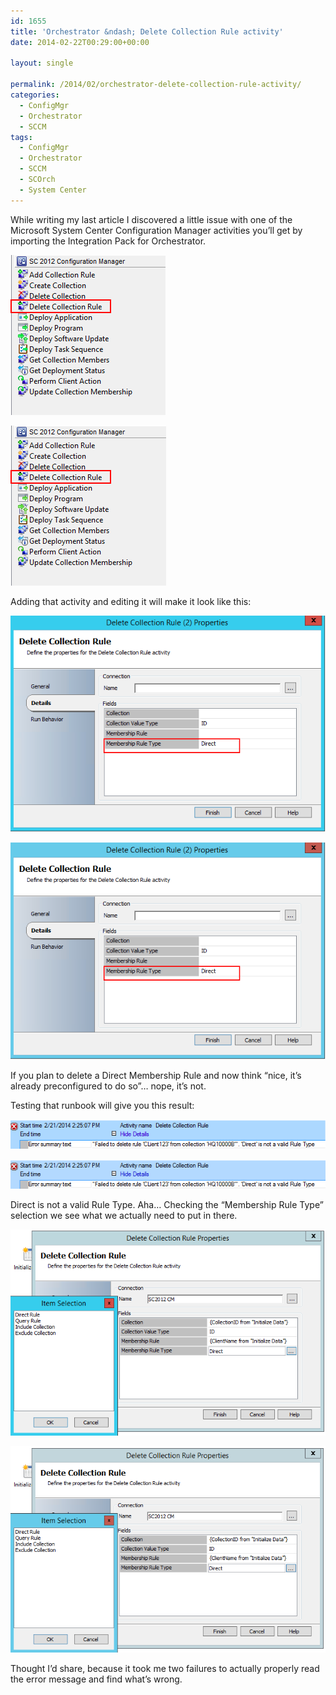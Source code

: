 ```yaml
---
id: 1655
title: 'Orchestrator &ndash; Delete Collection Rule activity'
date: 2014-02-22T00:29:00+00:00

layout: single

permalink: /2014/02/orchestrator-delete-collection-rule-activity/
categories:
  - ConfigMgr
  - Orchestrator
  - SCCM
tags:
  - ConfigMgr
  - Orchestrator
  - SCCM
  - SCOrch
  - System Center
---
```


While writing my last article I discovered a little issue with one of the Microsoft System Center Configuration Manager activities you’ll get by importing the Integration Pack for Orchestrator.

![image](/media/2015/03/1426821342_full.png)

![image](/media/2014/02/image10.png)

Adding that activity and editing it will make it look like this:

![image](/media/2015/03/1426821385_full.png)

![image](/media/2014/02/image11.png)

If you plan to delete a Direct Membership Rule and now think “nice, it’s already preconfigured to do so”… nope, it’s not.

Testing that runbook will give you this result:

![image](/media/2015/03/1426821425_full.png)

![image](/media/2014/02/image12.png)

Direct is not a valid Rule Type.
Aha… Checking the “Membership Rule Type” selection we see what we actually need to put in there.

![image](/media/2015/03/1426821467_full.png)

![image](/media/2014/02/image13.png)

Thought I’d share, because it took me two failures to actually properly read the error message and find what’s wrong.



